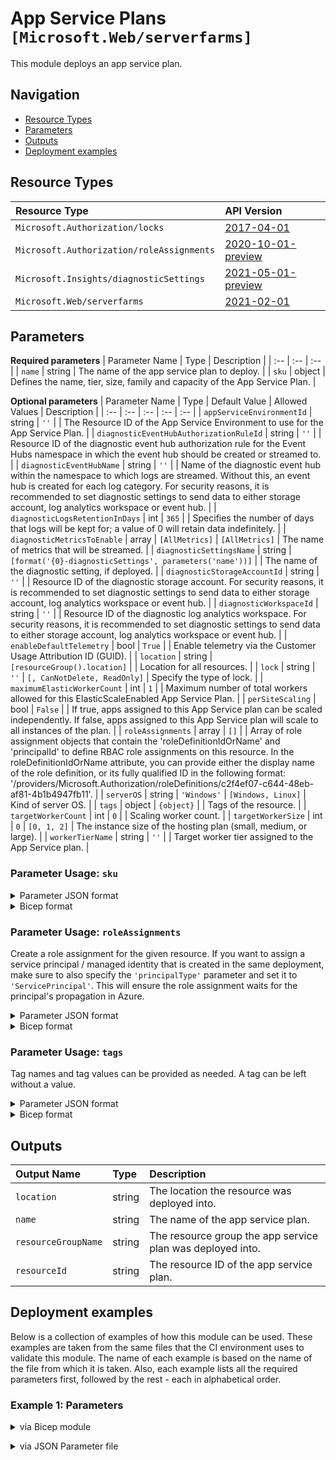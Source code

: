 # App Service Plans `[Microsoft.Web/serverfarms]`

This module deploys an app service plan.

## Navigation

- [Resource Types](#Resource-Types)
- [Parameters](#Parameters)
- [Outputs](#Outputs)
- [Deployment examples](#Deployment-examples)

## Resource Types

| Resource Type | API Version |
| :-- | :-- |
| `Microsoft.Authorization/locks` | [2017-04-01](https://docs.microsoft.com/en-us/azure/templates/Microsoft.Authorization/2017-04-01/locks) |
| `Microsoft.Authorization/roleAssignments` | [2020-10-01-preview](https://docs.microsoft.com/en-us/azure/templates/Microsoft.Authorization/2020-10-01-preview/roleAssignments) |
| `Microsoft.Insights/diagnosticSettings` | [2021-05-01-preview](https://docs.microsoft.com/en-us/azure/templates/Microsoft.Insights/2021-05-01-preview/diagnosticSettings) |
| `Microsoft.Web/serverfarms` | [2021-02-01](https://docs.microsoft.com/en-us/azure/templates/Microsoft.Web/2021-02-01/serverfarms) |

## Parameters

**Required parameters**
| Parameter Name | Type | Description |
| :-- | :-- | :-- |
| `name` | string | The name of the app service plan to deploy. |
| `sku` | object | Defines the name, tier, size, family and capacity of the App Service Plan. |

**Optional parameters**
| Parameter Name | Type | Default Value | Allowed Values | Description |
| :-- | :-- | :-- | :-- | :-- |
| `appServiceEnvironmentId` | string | `''` |  | The Resource ID of the App Service Environment to use for the App Service Plan. |
| `diagnosticEventHubAuthorizationRuleId` | string | `''` |  | Resource ID of the diagnostic event hub authorization rule for the Event Hubs namespace in which the event hub should be created or streamed to. |
| `diagnosticEventHubName` | string | `''` |  | Name of the diagnostic event hub within the namespace to which logs are streamed. Without this, an event hub is created for each log category. For security reasons, it is recommended to set diagnostic settings to send data to either storage account, log analytics workspace or event hub. |
| `diagnosticLogsRetentionInDays` | int | `365` |  | Specifies the number of days that logs will be kept for; a value of 0 will retain data indefinitely. |
| `diagnosticMetricsToEnable` | array | `[AllMetrics]` | `[AllMetrics]` | The name of metrics that will be streamed. |
| `diagnosticSettingsName` | string | `[format('{0}-diagnosticSettings', parameters('name'))]` |  | The name of the diagnostic setting, if deployed. |
| `diagnosticStorageAccountId` | string | `''` |  | Resource ID of the diagnostic storage account. For security reasons, it is recommended to set diagnostic settings to send data to either storage account, log analytics workspace or event hub. |
| `diagnosticWorkspaceId` | string | `''` |  | Resource ID of the diagnostic log analytics workspace. For security reasons, it is recommended to set diagnostic settings to send data to either storage account, log analytics workspace or event hub. |
| `enableDefaultTelemetry` | bool | `True` |  | Enable telemetry via the Customer Usage Attribution ID (GUID). |
| `location` | string | `[resourceGroup().location]` |  | Location for all resources. |
| `lock` | string | `''` | `[, CanNotDelete, ReadOnly]` | Specify the type of lock. |
| `maximumElasticWorkerCount` | int | `1` |  | Maximum number of total workers allowed for this ElasticScaleEnabled App Service Plan. |
| `perSiteScaling` | bool | `False` |  | If true, apps assigned to this App Service plan can be scaled independently. If false, apps assigned to this App Service plan will scale to all instances of the plan. |
| `roleAssignments` | array | `[]` |  | Array of role assignment objects that contain the 'roleDefinitionIdOrName' and 'principalId' to define RBAC role assignments on this resource. In the roleDefinitionIdOrName attribute, you can provide either the display name of the role definition, or its fully qualified ID in the following format: '/providers/Microsoft.Authorization/roleDefinitions/c2f4ef07-c644-48eb-af81-4b1b4947fb11'. |
| `serverOS` | string | `'Windows'` | `[Windows, Linux]` | Kind of server OS. |
| `tags` | object | `{object}` |  | Tags of the resource. |
| `targetWorkerCount` | int | `0` |  | Scaling worker count. |
| `targetWorkerSize` | int | `0` | `[0, 1, 2]` | The instance size of the hosting plan (small, medium, or large). |
| `workerTierName` | string | `''` |  | Target worker tier assigned to the App Service plan. |


### Parameter Usage: `sku`

<details>

<summary>Parameter JSON format</summary>

```json
"sku": {
    "value": {
        "name": "P1v2",
        "tier": "PremiumV2",
        "size": "P1v2",
        "family": "Pv2",
        "capacity": 1
    }
}
```

</details>

<details>

<summary>Bicep format</summary>

```bicep
sku: {
    name: 'P1v2'
    tier: 'PremiumV2'
    size: 'P1v2'
    family: 'Pv2'
    capacity: 1
}
```

</details>
<p>

### Parameter Usage: `roleAssignments`

Create a role assignment for the given resource. If you want to assign a service principal / managed identity that is created in the same deployment, make sure to also specify the `'principalType'` parameter and set it to `'ServicePrincipal'`. This will ensure the role assignment waits for the principal's propagation in Azure.

<details>

<summary>Parameter JSON format</summary>

```json
"roleAssignments": {
    "value": [
        {
            "roleDefinitionIdOrName": "Reader",
            "description": "Reader Role Assignment",
            "principalIds": [
                "12345678-1234-1234-1234-123456789012", // object 1
                "78945612-1234-1234-1234-123456789012" // object 2
            ]
        },
        {
            "roleDefinitionIdOrName": "/providers/Microsoft.Authorization/roleDefinitions/c2f4ef07-c644-48eb-af81-4b1b4947fb11",
            "principalIds": [
                "12345678-1234-1234-1234-123456789012" // object 1
            ],
            "principalType": "ServicePrincipal"
        }
    ]
}
```

</details>

<details>

<summary>Bicep format</summary>

```bicep
roleAssignments: [
    {
        roleDefinitionIdOrName: 'Reader'
        description: 'Reader Role Assignment'
        principalIds: [
            '12345678-1234-1234-1234-123456789012' // object 1
            '78945612-1234-1234-1234-123456789012' // object 2
        ]
    }
    {
        roleDefinitionIdOrName: '/providers/Microsoft.Authorization/roleDefinitions/c2f4ef07-c644-48eb-af81-4b1b4947fb11'
        principalIds: [
            '12345678-1234-1234-1234-123456789012' // object 1
        ]
        principalType: 'ServicePrincipal'
    }
]
```

</details>
<p>

### Parameter Usage: `tags`

Tag names and tag values can be provided as needed. A tag can be left without a value.

<details>

<summary>Parameter JSON format</summary>

```json
"tags": {
    "value": {
        "Environment": "Non-Prod",
        "Contact": "test.user@testcompany.com",
        "PurchaseOrder": "1234",
        "CostCenter": "7890",
        "ServiceName": "DeploymentValidation",
        "Role": "DeploymentValidation"
    }
}
```

</details>

<details>

<summary>Bicep format</summary>

```bicep
tags: {
    Environment: 'Non-Prod'
    Contact: 'test.user@testcompany.com'
    PurchaseOrder: '1234'
    CostCenter: '7890'
    ServiceName: 'DeploymentValidation'
    Role: 'DeploymentValidation'
}
```

</details>
<p>

## Outputs

| Output Name | Type | Description |
| :-- | :-- | :-- |
| `location` | string | The location the resource was deployed into. |
| `name` | string | The name of the app service plan. |
| `resourceGroupName` | string | The resource group the app service plan was deployed into. |
| `resourceId` | string | The resource ID of the app service plan. |

## Deployment examples

Below is a collection of examples of how this module can be used. These examples are taken from the same files that the CI environment uses to validate this module. The name of each example is based on the name of the file from which it is taken. Also, each example lists all the required parameters first, followed by the rest - each in alphabetical order.

<h3>Example 1: Parameters</h3>

<details>

<summary>via Bicep module</summary>

```bicep
module serverfarms './Microsoft.Web/serverfarms/deploy.bicep' = {
  name: '${uniqueString(deployment().name)}-serverfarms'
  params: {
    // Required parameters
    name: '<<namePrefix>>-az-asp-x-001'
    sku: {
      capacity: '1'
      family: 'S'
      name: 'S1'
      size: 'S1'
      tier: 'Standard'
    }
    // Non-required parameters
    diagnosticEventHubAuthorizationRuleId: '/subscriptions/<<subscriptionId>>/resourceGroups/validation-rg/providers/Microsoft.EventHub/namespaces/adp-<<namePrefix>>-az-evhns-x-001/AuthorizationRules/RootManageSharedAccessKey'
    diagnosticEventHubName: 'adp-<<namePrefix>>-az-evh-x-001'
    diagnosticLogsRetentionInDays: 7
    diagnosticStorageAccountId: '/subscriptions/<<subscriptionId>>/resourceGroups/validation-rg/providers/Microsoft.Storage/storageAccounts/adp<<namePrefix>>azsax001'
    diagnosticWorkspaceId: '/subscriptions/<<subscriptionId>>/resourcegroups/validation-rg/providers/microsoft.operationalinsights/workspaces/adp-<<namePrefix>>-az-law-x-001'
    lock: 'CanNotDelete'
    roleAssignments: [
      {
        principalIds: [
          '<<deploymentSpId>>'
        ]
        roleDefinitionIdOrName: 'Reader'
      }
    ]
  }
}
```

</details>
<p>

<details>

<summary>via JSON Parameter file</summary>

```json
{
  "$schema": "https://schema.management.azure.com/schemas/2019-04-01/deploymentParameters.json#",
  "contentVersion": "1.0.0.0",
  "parameters": {
    // Required parameters
    "name": {
      "value": "<<namePrefix>>-az-asp-x-001"
    },
    "sku": {
      "value": {
        "capacity": "1",
        "family": "S",
        "name": "S1",
        "size": "S1",
        "tier": "Standard"
      }
    },
    // Non-required parameters
    "diagnosticEventHubAuthorizationRuleId": {
      "value": "/subscriptions/<<subscriptionId>>/resourceGroups/validation-rg/providers/Microsoft.EventHub/namespaces/adp-<<namePrefix>>-az-evhns-x-001/AuthorizationRules/RootManageSharedAccessKey"
    },
    "diagnosticEventHubName": {
      "value": "adp-<<namePrefix>>-az-evh-x-001"
    },
    "diagnosticLogsRetentionInDays": {
      "value": 7
    },
    "diagnosticStorageAccountId": {
      "value": "/subscriptions/<<subscriptionId>>/resourceGroups/validation-rg/providers/Microsoft.Storage/storageAccounts/adp<<namePrefix>>azsax001"
    },
    "diagnosticWorkspaceId": {
      "value": "/subscriptions/<<subscriptionId>>/resourcegroups/validation-rg/providers/microsoft.operationalinsights/workspaces/adp-<<namePrefix>>-az-law-x-001"
    },
    "lock": {
      "value": "CanNotDelete"
    },
    "roleAssignments": {
      "value": [
        {
          "principalIds": [
            "<<deploymentSpId>>"
          ],
          "roleDefinitionIdOrName": "Reader"
        }
      ]
    }
  }
}
```

</details>
<p>
